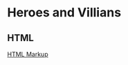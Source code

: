 # Heroes and Villians

## HTML

[HTML Markup](https://github.com/CSD3SIGN/Heroes-Villians/blob/master/index.html)

